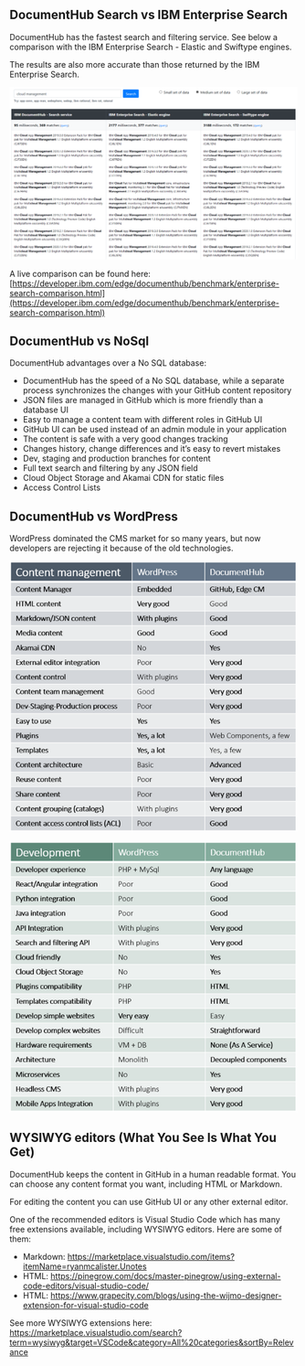 ## DocumentHub Search vs IBM Enterprise Search

DocumentHub has the fastest search and filtering service. See below a comparison with the IBM Enterprise Search - Elastic and Swiftype engines.

The results are also more accurate than those returned by the IBM Enterprise Search.

![Search comparison](_attachments/search1.png)

A live comparison can be found here: [https://developer.ibm.com/edge/documenthub/benchmark/enterprise-search-comparison.html](https://developer.ibm.com/edge/documenthub/benchmark/enterprise-search-comparison.html)



## DocumentHub vs NoSql

DocumentHub advantages over a No SQL database:
- DocumentHub has the speed of a No SQL database, while a separate process synchronizes the changes with your GitHub content repository
- JSON files are managed in GitHub which is more friendly than a database UI
- Easy to manage a content team with different roles in GitHub UI
- GitHub UI can be used instead of an admin module in your application
- The content is safe with a very good changes tracking
- Changes history, change differences and it’s easy to revert mistakes
- Dev, staging and production branches for content
- Full text search and filtering by any JSON field
- Cloud Object Storage and Akamai CDN for static files
- Access Control Lists



## DocumentHub vs WordPress

WordPress dominated the CMS market for so many years, but now developers are rejecting it because of the old technologies.

![Why DocumentHub](_attachments/why4_.png)

![Why DocumentHub](_attachments/why5_.png)



## WYSIWYG editors (What You See Is What You Get)

DocumentHub keeps the content in GitHub in a human readable format. You can choose any content format you want, including HTML or Markdown.

For editing the content you can use GitHub UI or any other external editor.

One of the recommended editors is Visual Studio Code which has many free extensions available, including WYSIWYG editors. Here are some of them:
- Markdown: https://marketplace.visualstudio.com/items?itemName=ryanmcalister.Unotes
- HTML: https://pinegrow.com/docs/master-pinegrow/using-external-code-editors/visual-studio-code/
- HTML: https://www.grapecity.com/blogs/using-the-wijmo-designer-extension-for-visual-studio-code

See more WYSIWYG extensions here: https://marketplace.visualstudio.com/search?term=wysiwyg&target=VSCode&category=All%20categories&sortBy=Relevance

